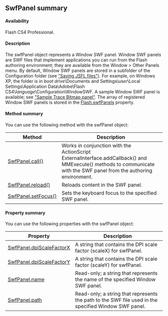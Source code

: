 ## SwfPanel summary

#### Availability

Flash CS4 Professional.

#### Description

The swfPanel object represents a Window SWF panel. Window SWF panels are SWF files that implement applications you can run from the Flash authoring environment; they are available from the Window > Other Panels menu. By default, Window SWF panels are stored in a subfolder of the Configuration folder (see ["Saving JSFL files"](../Introduction/Working_with_the_JavaScript_API.md#saving-jsfl-files)). For example, on Windows XP, the folder is in *boot drive*\\Documents and Settings\\*user*\\Local Settings\\Application Data\\Adobe\\Flash CS4\\*language*\\Configuration\\WindowSWF. A sample Window SWF panel is available; see ["Sample Trace Bitmap panel"](../Introduction/Sample_implementations.md#sample-trace-bitmap-panel). The array of registered Window SWF panels is stored in the [Flash.swfPanels](../Flash_object_/Flash74.md) property.

#### Method summary

You can use the following method with the swfPanel object:

| **Method** | **Description** |
| --- | --- |
| [SwfPanel.call()](../SwfPanel_object/SwfPanel.md) | Works in conjunction with the ActionScript ExternalInterface.addCallback() and MMExecute() methods to communicate with the SWF panel from the authoring environment. |
| [SwfPanel.reload()](../SwfPanel_object/SwfPanel5.md) | Reloads content in the SWF panel. |
| [SwfPanel.setFocus()](../SwfPanel_object/SwfPanel6.md) | Sets the keyboard focus to the specified SWF panel. |

#### Property summary

You can use the following properties with the swfPanel object:

| **Property** | **Description** |
| --- | --- |
| [SwfPanel.dpiScaleFactorX](../SwfPanel_object/SwfPanel1.md) | A string that contains the DPI scale factor (scaleX) for swfPanel. |
| [SwfPanel.dpiScaleFactorY](../SwfPanel_object/SwfPanel2.md) | A string that contains the DPI scale factor (scaleY) for swfPanel. |
| [SwfPanel.name](../SwfPanel_object/SwfPanel3.md) | Read-only; a string that represents the name of the specified Window SWF panel. |
| [SwfPanel.path](../SwfPanel_object/SwfPanel4.md) | Read-only; a string that represents the path to the SWF file used in the specified Window SWF panel. |
